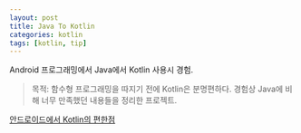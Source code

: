 ```yaml
---
layout: post
title: Java To Kotlin
categories: kotlin
tags: [kotlin, tip]
---
```


Android 프로그래밍에서 Java에서 Kotlin 사용시 경험.

>목적: 
함수형 프로그래밍을 따지기 전에 Kotlin은 분명편하다. 경험상 Java에 비해 너무 만족했던 내용들을 정리한 프로젝트. 

[안드로이드에서 Kotlin의 편한점 ](https://github.com/VintageAppMaker/JavaToKotin)
